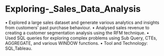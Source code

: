 # Exploring-_Sales_Data_Analysis                                                                                  
• Explored a large sales dataset and generate various analytics and insights from customers’ past purchase behaviour.
• Analysed sales revenue to creating a customer segmentation analysis using the RFM technique.
• Used SQL queries for exploring complex problems using Sub Query, CTEs, AGGREGATE, and various WINDOW
functions.
• Tool and Technology: SQL,Tableau.
